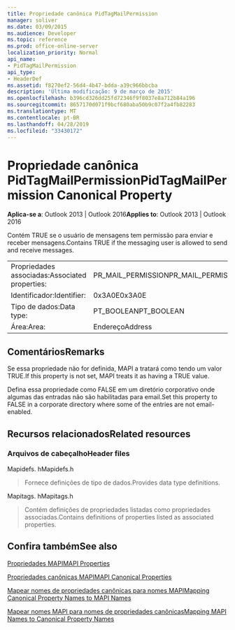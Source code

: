```yaml
---
title: Propriedade canônica PidTagMailPermission
manager: soliver
ms.date: 03/09/2015
ms.audience: Developer
ms.topic: reference
ms.prod: office-online-server
localization_priority: Normal
api_name:
- PidTagMailPermission
api_type:
- HeaderDef
ms.assetid: f8270ef2-56d4-4b47-bdda-a39c966bbcba
description: 'Última modificação: 9 de março de 2015'
ms.openlocfilehash: b396cd326dd25fd72346f9f8037e8a712b84a196
ms.sourcegitcommit: 8657170d071f9bcf680aba50b9c07f2a4fb82283
ms.translationtype: MT
ms.contentlocale: pt-BR
ms.lasthandoff: 04/28/2019
ms.locfileid: "33430172"
---
```

# <a name="pidtagmailpermission-canonical-property"></a><span data-ttu-id="2a3ad-103">Propriedade canônica PidTagMailPermission</span><span class="sxs-lookup"><span data-stu-id="2a3ad-103">PidTagMailPermission Canonical Property</span></span>

  
  
<span data-ttu-id="2a3ad-104">**Aplica-se a**: Outlook 2013 | Outlook 2016</span><span class="sxs-lookup"><span data-stu-id="2a3ad-104">**Applies to**: Outlook 2013 | Outlook 2016</span></span> 
  
<span data-ttu-id="2a3ad-105">Contém TRUE se o usuário de mensagens tem permissão para enviar e receber mensagens.</span><span class="sxs-lookup"><span data-stu-id="2a3ad-105">Contains TRUE if the messaging user is allowed to send and receive messages.</span></span> 
  
|||
|:-----|:-----|
|<span data-ttu-id="2a3ad-106">Propriedades associadas:</span><span class="sxs-lookup"><span data-stu-id="2a3ad-106">Associated properties:</span></span>  <br/> |<span data-ttu-id="2a3ad-107">PR_MAIL_PERMISSION</span><span class="sxs-lookup"><span data-stu-id="2a3ad-107">PR_MAIL_PERMISSION</span></span>  <br/> |
|<span data-ttu-id="2a3ad-108">Identificador:</span><span class="sxs-lookup"><span data-stu-id="2a3ad-108">Identifier:</span></span>  <br/> |<span data-ttu-id="2a3ad-109">0x3A0E</span><span class="sxs-lookup"><span data-stu-id="2a3ad-109">0x3A0E</span></span>  <br/> |
|<span data-ttu-id="2a3ad-110">Tipo de dados:</span><span class="sxs-lookup"><span data-stu-id="2a3ad-110">Data type:</span></span>  <br/> |<span data-ttu-id="2a3ad-111">PT_BOOLEAN</span><span class="sxs-lookup"><span data-stu-id="2a3ad-111">PT_BOOLEAN</span></span>  <br/> |
|<span data-ttu-id="2a3ad-112">Área:</span><span class="sxs-lookup"><span data-stu-id="2a3ad-112">Area:</span></span>  <br/> |<span data-ttu-id="2a3ad-113">Endereço</span><span class="sxs-lookup"><span data-stu-id="2a3ad-113">Address</span></span>  <br/> |
   
## <a name="remarks"></a><span data-ttu-id="2a3ad-114">Comentários</span><span class="sxs-lookup"><span data-stu-id="2a3ad-114">Remarks</span></span>

<span data-ttu-id="2a3ad-115">Se essa propriedade não for definida, MAPI a tratará como tendo um valor TRUE.</span><span class="sxs-lookup"><span data-stu-id="2a3ad-115">If this property is not set, MAPI treats it as having a TRUE value.</span></span> 
  
<span data-ttu-id="2a3ad-116">Defina essa propriedade como FALSE em um diretório corporativo onde algumas das entradas não são habilitadas para email.</span><span class="sxs-lookup"><span data-stu-id="2a3ad-116">Set this property to FALSE in a corporate directory where some of the entries are not email-enabled.</span></span> 
  
## <a name="related-resources"></a><span data-ttu-id="2a3ad-117">Recursos relacionados</span><span class="sxs-lookup"><span data-stu-id="2a3ad-117">Related resources</span></span>

### <a name="header-files"></a><span data-ttu-id="2a3ad-118">Arquivos de cabeçalho</span><span class="sxs-lookup"><span data-stu-id="2a3ad-118">Header files</span></span>

<span data-ttu-id="2a3ad-119">Mapidefs. h</span><span class="sxs-lookup"><span data-stu-id="2a3ad-119">Mapidefs.h</span></span>
  
> <span data-ttu-id="2a3ad-120">Fornece definições de tipo de dados.</span><span class="sxs-lookup"><span data-stu-id="2a3ad-120">Provides data type definitions.</span></span>
    
<span data-ttu-id="2a3ad-121">Mapitags. h</span><span class="sxs-lookup"><span data-stu-id="2a3ad-121">Mapitags.h</span></span>
  
> <span data-ttu-id="2a3ad-122">Contém definições de propriedades listadas como propriedades associadas.</span><span class="sxs-lookup"><span data-stu-id="2a3ad-122">Contains definitions of properties listed as associated properties.</span></span>
    
## <a name="see-also"></a><span data-ttu-id="2a3ad-123">Confira também</span><span class="sxs-lookup"><span data-stu-id="2a3ad-123">See also</span></span>



[<span data-ttu-id="2a3ad-124">Propriedades MAPI</span><span class="sxs-lookup"><span data-stu-id="2a3ad-124">MAPI Properties</span></span>](mapi-properties.md)
  
[<span data-ttu-id="2a3ad-125">Propriedades canônicas MAPI</span><span class="sxs-lookup"><span data-stu-id="2a3ad-125">MAPI Canonical Properties</span></span>](mapi-canonical-properties.md)
  
[<span data-ttu-id="2a3ad-126">Mapear nomes de propriedades canônicas para nomes MAPI</span><span class="sxs-lookup"><span data-stu-id="2a3ad-126">Mapping Canonical Property Names to MAPI Names</span></span>](mapping-canonical-property-names-to-mapi-names.md)
  
[<span data-ttu-id="2a3ad-127">Mapear nomes MAPI para nomes de propriedades canônicas</span><span class="sxs-lookup"><span data-stu-id="2a3ad-127">Mapping MAPI Names to Canonical Property Names</span></span>](mapping-mapi-names-to-canonical-property-names.md)

